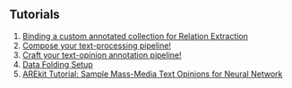 ## Tutorials

1. [Binding a custom annotated collection for Relation Extraction
](https://nicolay-r.github.io/blog/articles/2022-08/arekit-collection-bind)
2. [Compose your text-processing pipeline!](https://nicolay-r.github.io/blog/articles/2022-08/arekit-text-parsing-pipeline)
3. [Craft your text-opinion annotation pipeline!](https://nicolay-r.github.io/blog/articles/2022-08/arekit-text-opinion-annotation-pipeline)
4. [Data Folding Setup](https://nicolay-r.github.io/blog/articles/2022-08/arekit-text-parsing-pipeline)
5. [AREkit Tutorial: Sample Mass-Media Text Opinions for Neural Network](https://nicolay-r.github.io/blog/articles/2022-09/arekit-sampling-networks)
